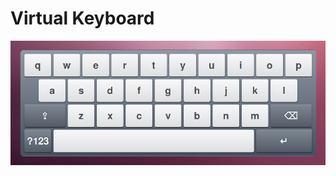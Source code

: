 Virtual Keyboard
================

![Virtual Keyboard](https://github.com/gustavosbarreto/qvirtualkeyboard/raw/github/screenshot.png "Virtual Keyboard")
